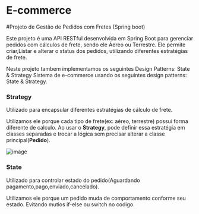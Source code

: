 # E-commerce

#Projeto de Gestão de Pedidos com Fretes (Spring boot)

Este projeto é uma API RESTful desenvolvida em Spring Boot para gerenciar pedidos
com cálculos de frete, sendo ele Áereo ou Terrestre. Ele permite criar,Listar e alterar 
o status dos pedidos, utilizando diferentes estratégias de frete.

Neste projeto tambem implementamos os seguintes Design Patterns: State & Strategy
Sistema de e-commerce usando os seguintes design patterns: State & Strategy.

### Strategy
Utilizado para encapsular diferentes estratégias de cálculo de frete.

Utilizamos ele porque cada tipo de frete(ex: aéreo, terrestre) possui forma diferente de calculo.
Ao usar o **Strategy**, pode definir essa estratégia em classes separadas e trocar a lógica  sem
precisar alterar a classe principal(**Pedido**).

![image](https://github.com/user-attachments/assets/386d9754-aa19-4ede-99c0-2b80c626e500)

### State
Utilizado para controlar estado do pedido(Aguardando pagamento,pago,enviado,cancelado).

Utilizamos ele porque um pedido muda de comportamento conforme seu estado.
Evitando mutios if-else ou switch no codigo.




